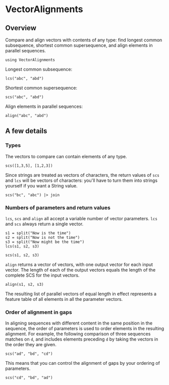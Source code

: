 # VectorAlignments


## Overview 

Compare and align vectors with contents of any type: find longest common subsequence, shortest common supersequence, and align elements in parallel sequences.

```@example basic
using VectorAlignments
```

Longest common subsequence:

```@example basic
lcs("abc", "abd")
```


Shortest common supersequence:

```@example basic
scs("abc", "abd")
```



Align elements in parallel sequences:

```@example basic
align("abc", "abd")
```



## A few details


### Types

The vectors to compare can contain elements of any type.

```@example basic
scs([1,3,5], [1,2,3])
```

Since strings are treated as vectors of characters, the return values of `scs` and `lcs` will be vectors of characters: you'll have to turn them into strings yourself if you want a String value.

```@example basic
scs("bc", "abc") |> join
```

### Numbers of parameters and return values

`lcs`, `scs` and `align` all accept a variable number of vector parameters.  `lcs` and `scs` always return a single vector. 

```@example basic
s1 = split("Now is the time")
s2 = split("Now is not the time")
s3 = split("Now might be the time")
lcs(s1, s2, s3)
```
```@example basic
scs(s1, s2, s3)
```


`align` returns a vector of vectors, with one output vector for each input vector. The length of each of the output vectors equals the length of the complete SCS for the input vectors.

```@example basic
align(s1, s2, s3)
```

The resulting list of parallel vectors of equal length in effect represents a feature table of all elements in all the parameter vectors.


### Order of alignment in gaps

In aligning sequences with different content in the same position in the sequence, the order of parameters is used to order elements in the resulting alignment. For example, the following comparison of three sequences matches on `d`, and includes elements preceding `d` by taking the vectors in the order they are given.  

```@example basic
scs("ad", "bd", "cd") 
```

This means that you can control the alignment of gaps by your ordering of parameters.


```@example basic
scs("cd", "bd", "ad") 
```
